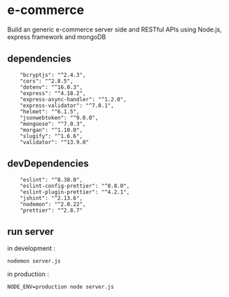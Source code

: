 # e-commerce

Build an generic e-commerce server side and RESTful APIs using Node.js, express framework and mongoDB

## dependencies

```
    "bcryptjs": "^2.4.3",
    "cors": "^2.8.5",
    "dotenv": "^16.0.3",
    "express": "^4.18.2",
    "express-async-handler": "^1.2.0",
    "express-validator": "^7.0.1",
    "helmet": "^6.1.5",
    "jsonwebtoken": "^9.0.0",
    "mongoose": "^7.0.3",
    "morgan": "^1.10.0",
    "slugify": "^1.6.6",
    "validator": "^13.9.0"
```

## devDependencies

```
    "eslint": "^8.38.0",
    "eslint-config-prettier": "^8.8.0",
    "eslint-plugin-prettier": "^4.2.1",
    "jshint": "^2.13.6",
    "nodemon": "^2.0.22",
    "prettier": "^2.8.7"
```

## run server

in development :

```
nodemon server.js
```

in production :

```
NODE_ENV=production node server.js
```
